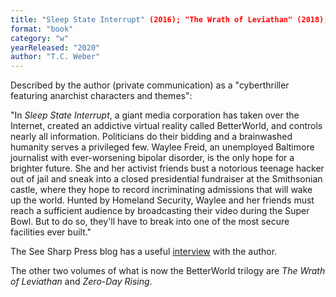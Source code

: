 ```yaml
---
title: "Sleep State Interrupt" (2016); "The Wrath of Leviathan" (2018); "Zero-Day Rising" (2020)
format: "book"
category: "w"
yearReleased: "2020"
author: "T.C. Weber"
---
```

Described by the author (private communication) as a "cyberthriller featuring anarchist characters and themes":

"In _Sleep State Interrupt_, a giant media corporation has taken over the  Internet, created an addictive virtual reality called BetterWorld, and controls  nearly all information. Politicians do their bidding and a brainwashed humanity  serves a privileged few. Waylee Freid, an unemployed Baltimore journalist with  ever-worsening bipolar disorder, is the only hope for a brighter future. She and  her activist friends bust a notorious teenage hacker out of jail and sneak into  a closed presidential fundraiser at the Smithsonian castle, where they hope to  record incriminating admissions that will wake up the world. Hunted by Homeland  Security, Waylee and her friends must reach a sufficient audience by  broadcasting their video during the Super Bowl. But to do so, they'll have to  break into one of the most secure facilities ever built."

The See Sharp Press blog has a useful <a href="https://seesharppress.wordpress.com/2016/09/02/interview-t-c-weber-author-of-sleep-state-interrupt/"> interview</a> with the author.

The other two volumes of what is now the BetterWorld trilogy are _The Wrath of Leviathan_ and _Zero-Day Rising_.

